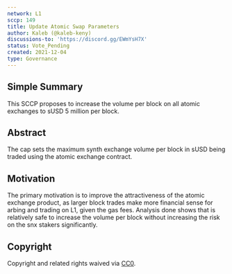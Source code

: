 ```yaml
---
network: L1
sccp: 149
title: Update Atomic Swap Parameters
author: Kaleb (@kaleb-keny)
discussions-to: 'https://discord.gg/EWmYsH7X'
status: Vote_Pending
created: 2021-12-04
type: Governance
---
```


## Simple Summary
<!--"If you can't explain it simply, you don't understand it well enough." Provide a simplified and layman-accessible explanation of the SCCP.-->

This SCCP proposes to increase the volume per block on all atomic exchanges to sUSD 5 million per block.

## Abstract
<!--A short (~200 word) description of the variable change proposed.-->

The cap sets the maximum synth exchange volume per block in sUSD being traded using the atomic exchange contract.

## Motivation
<!--The motivation is critical for SCCPs that want to update variables within Synthetix. It should clearly explain why the existing variable is not incentive aligned. SCCP submissions without sufficient motivation may be rejected outright.-->

The primary motivation is to improve the attractiveness of the atomic exchange product, as larger block trades make more financial sense for arbing and trading on L1, given the gas fees. Analysis done shows that is relatively safe to increase the volume per block without increasing the risk on the snx stakers significantly. 


## Copyright
Copyright and related rights waived via [CC0](https://creativecommons.org/publicdomain/zero/1.0/).
